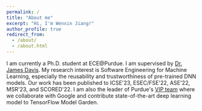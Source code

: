 ```yaml
---
permalink: /
title: "About me"
excerpt: "Hi, I'm Wenxin Jiang!"
author_profile: true
redirect_from: 
  - /about/
  - /about.html
---
```



I am currently a Ph.D. student at ECE@Purdue. I am supervised by [Dr. James Davis](https://davisjam.github.io/). 
My research interest is Software Engineering for Machine Learning, especially the reusability and trustworthiness of pre-trained DNN models. 
Our work has been published to ICSE'23, ESEC/FSE'22, ASE'22, MSR'23, and SCORED'22.
I am also the leader of Purdue's [VIP team](https://engineering.purdue.edu/VIP/teams/tensorflow) where we collaborate with Google and contribute state-of-the-art deep learning model to TensorFlow Model Garden.